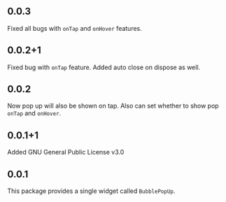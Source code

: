 ## 0.0.3
Fixed all bugs with `onTap` and `onHover` features.

## 0.0.2+1
Fixed bug with `onTap` feature. Added auto close on dispose as well.

## 0.0.2
Now pop up will also be shown on tap. Also can set whether to show pop `onTap` and `onHover`.

## 0.0.1+1
Added GNU General Public License v3.0

## 0.0.1
This package provides a single widget called `BubblePopUp`.

